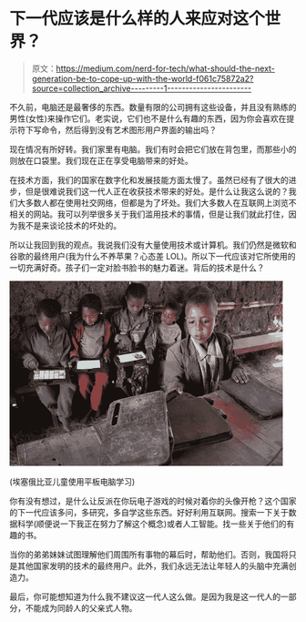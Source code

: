 # 下一代应该是什么样的人来应对这个世界？

> 原文：<https://medium.com/nerd-for-tech/what-should-the-next-generation-be-to-cope-up-with-the-world-f061c75872a2?source=collection_archive---------1----------------------->

不久前，电脑还是最奢侈的东西。数量有限的公司拥有这些设备，并且没有熟练的男性(女性)来操作它们。老实说，它们也不是什么有趣的东西，因为你会喜欢在提示符下写命令，然后得到没有艺术图形用户界面的输出吗？

现在情况有所好转。我们家里有电脑。我们有时会把它们放在背包里，而那些小的则放在口袋里。我们现在正在享受电脑带来的好处。

在技术方面，我们的国家在数字化和发展技能方面太慢了。虽然已经有了很大的进步，但是很难说我们这一代人正在收获技术带来的好处。是什么让我这么说的？我们大多数人都在使用社交网络，但都是为了坏处。我们大多数人在互联网上浏览不相关的网站。我可以列举很多关于我们滥用技术的事情，但是让我们就此打住，因为我不是来谈论技术的坏处的。

所以让我回到我的观点。我说我们没有大量使用技术或计算机。我们仍然是微软和谷歌的最终用户(我为什么不养苹果？心态差 LOL)。所以下一代应该对它所使用的一切充满好奇。孩子们一定对脸书脸书的魅力着迷。背后的技术是什么？

![](img/1ca13473af5a9335b639447cb986ea22.png)

(埃塞俄比亚儿童使用平板电脑学习)

你有没有想过，是什么让反派在你玩电子游戏的时候对着你的头像开枪？这个国家的下一代应该多问，多研究，多自学这些东西。好好利用互联网。搜索一下关于数据科学(顺便说一下我正在努力了解这个概念)或者人工智能。找一些关于他们的有趣的书。

当你的弟弟妹妹试图理解他们周围所有事物的幕后时，帮助他们。否则，我国将只是其他国家发明的技术的最终用户。此外，我们永远无法让年轻人的头脑中充满创造力。

最后，你可能想知道为什么我不建议这一代人这么做。是因为我是这一代人的一部分，不能成为同龄人的父亲式人物。